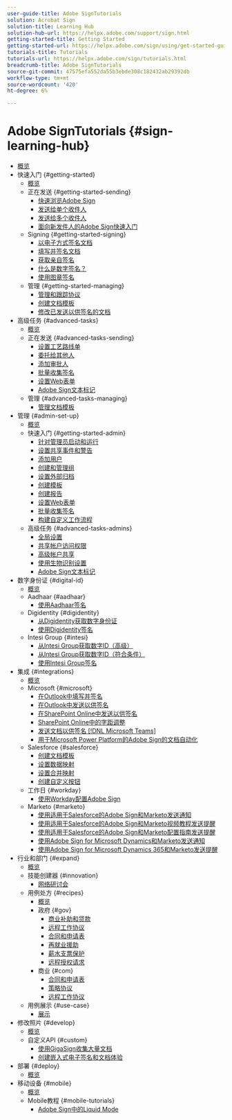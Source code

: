 ```yaml
---
user-guide-title: Adobe SignTutorials
solution: Acrobat Sign
solution-title: Learning Hub
solution-hub-url: https://helpx.adobe.com/support/sign.html
getting-started-title: Getting Started
getting-started-url: https://helpx.adobe.com/sign/using/get-started-guide.html
tutorials-title: Tutorials
tutorials-url: https://helpx.adobe.com/sign/tutorials.html
breadcrumb-title: Adobe SignTutorials
source-git-commit: 47575efa552da55b3ebde308c182432ab29392db
workflow-type: tm+mt
source-wordcount: '420'
ht-degree: 6%

---
```



# Adobe SignTutorials {#sign-learning-hub}

+ [概览](overview.md)
+ 快速入门 {#getting-started}
   + [概览](sign-beginner-tutorials/beginner-users-overview.md)
   + 正在发送 {#getting-started-sending}
      + [快速浏览Adobe Sign](sign-beginner-tutorials/quick-tour.md)
      + [发送给单个收件人](sign-beginner-tutorials/send-to-single-recipient.md)
      + [发送给多个收件人](sign-beginner-tutorials/send-to-multiple-recipients.md)
      + [面向新发件人的Adobe Sign快速入门](sign-beginner-tutorials/new-sender.md)
   + Signing {#getting-started-signing}
      + [以电子方式签名文档](sign-beginner-tutorials/electronically-sign-a-document.md)
      + [填写并签名文档](sign-beginner-tutorials/fill-and-sign.md)
      + [获取亲自签名](sign-beginner-tutorials/sign-in-person.md)
      + [什么是数字签名？](sign-beginner-tutorials/sign-with-a-digital-signature.md)
      + [使用图章签名](sign-beginner-tutorials/sign-with-a-stamp.md)
   + 管理 {#getting-started-managing}
      + [管理和跟踪协议](sign-beginner-tutorials/manage-and-track.md)
      + [创建文档模板](https://experienceleague.adobe.com/docs/document-cloud-learn/sign-learning-hub/admin-set-up/getting-started-admin/create-a-template.html)
      + [修改已发送以供签名的文档](sign-beginner-tutorials/modify-in-flight.md)
+ 高级任务 {#advanced-tasks}
   + [概览](sign-advanced-users/advanced-users-overview.md)
   + 正在发送 {#advanced-tasks-sending}
      + [设置工艺路线单](sign-advanced-users/setting-up-routing.md)
      + [委托给其他人](sign-advanced-users/delegate-signature.md)
      + [添加审批人](sign-advanced-users/add-an-approver.md)
      + [批量收集签名](https://experienceleague.adobe.com/docs/document-cloud-learn/sign-learning-hub/admin-set-up/getting-started-admin/megasign.html)
      + [设置Web表单](https://experienceleague.adobe.com/docs/document-cloud-learn/sign-learning-hub/admin-set-up/getting-started-admin/webform.html)
      + [Adobe Sign文本标记](https://experienceleague.adobe.com/docs/document-cloud-learn/sign-learning-hub/admin-set-up/advanced-tasks-admins/adobe-sign-text-tagging.html)
   + 管理 {#advanced-tasks-managing}
      + [管理文档模板](sign-advanced-users/edit-a-template.md)
+ 管理 {#admin-set-up}
   + [概览](admin/intro-admin-overview.md)
   + 快速入门 {#getting-started-admin}
      + [针对管理员启动和运行](admin/up-and-running-admin.md)
      + [设置共享事件和警告](admin/set-up-shared-events-and-alert.md)
      + [添加用户](admin/add-users-to-your-account.md)
      + [创建和管理组](admin/create-and-manage-groups.md)
      + [设置外部归档](admin/set-up-your-external-archive.md)
      + [创建模板](sign-advanced-users/create-a-template.md)
      + [创建报告](admin/create-a-report.md)
      + [设置Web表单](sign-advanced-users/webform.md)
      + [批量收集签名](sign-advanced-users/megasign.md)
      + [构建自定义工作流程](admin/building-a-custom-workflow.md)
   + 高级任务 {#advanced-tasks-admins}
      + [全局设置](admin/learn-about-global-settings.md)
      + [共享帐户访问权限](admin/share-account-access.md)
      + [高级帐户共享](admin/advanced-account-sharing.md)
      + [使用生物识别设置](admin/use-bio-pharma-settings.md)
      + [Adobe Sign文本标记](sign-advanced-users/adobe-sign-text-tagging.md)
+ 数字身份证 {#digital-id}
   + [概览](digitalid/digitalid-overview.md)
   + Aadhaar {#aadhaar}
      + [使用Aadhaar签名](digitalid/aadhaar-sign.md)
   + Digidentity {#digidentity}
      + [从Digidentity获取数字身份证](digitalid/digidentity-reg.md)
      + [使用Digidentity签名](digitalid/digidentity-sign.md)
   + Intesi Group {#intesi}
      + [从Intesi Group获取数字ID（高级）](digitalid/intesi-advanced.md)
      + [从Intesi Group获取数字ID（符合条件）](digitalid/intesi-qualified.md)
      + [使用Intesi Group签名](digitalid/intesi-sign.md)
+ 集成 {#integrations}
   + [概览](integrations/integrations-overview.md)
   + Microsoft {#microsoft}
      + [在Outlook中填写并签名](integrations/fill-and-sign-doc-microsoft-outlook.md)
      + [在Outlook中发送以供签名](integrations/send-for-signature-with-outlook.md)
      + [在SharePoint Online中发送以供签名](integrations/send-for-signature-with-sharepoint-online.md)
      + [SharePoint Online中的字距调整](integrations/track-an-agreement-with-sharepoint-online.md)
      + [发送文档以供签名 [!DNL Microsoft Teams]](integrations/adobe-sign-teams-mortgage.md)
      + [用于Microsoft Power Platform的Adobe Sign的文档自动化](integrations/documentautomation.md)
   + Salesforce {#salesforce}
      + [创建文档模板](integrations/create-an-agreement-template.md)
      + [设置数据映射](integrations/set-up-data-mapping.md)
      + [设置合并映射](integrations/set-up-merging-map.md)
      + [创建自定义按钮](integrations/create-a-custom-button.md)
   + 工作日 {#workday}
      + [使用Workday配置Adobe Sign](integrations/workday.md)
   + Marketo {#marketo}
      + [使用适用于Salesforce的Adobe Sign和Marketo发送通知](integrations/marketo-salesforce-sms.md)
      + [使用适用于Salesforce的Adobe Sign和Marketo视频教程发送提醒](integrations/marketo-salesforce-reminder-video.md)
      + [使用适用于Salesforce的Adobe Sign和Marketo配置指南发送提醒](integrations/marketo-salesforce-reminder.md)
      + [使用Adobe Sign for Microsoft Dynamics和Marketo发送通知](integrations/marketo-dynamics-sms.md)
      + [使用Adobe Sign for Microsoft Dynamics 365和Marketo发送提醒](integrations/marketo-dynamics-reminder.md)
+ 行业和部门 {#expand}
   + [概览](sign-usecase/expand-inspire-overview.md)
   + 技能创建器 {#innovation}
      + [网络研讨会](sign-usecase/innovation-series.md)
   + 用例处方 {#recipes}
      + [概览](sign-usecase/recipes.md)
      + 政府 {#gov}
         + [商业补助和贷款](sign-usecase/usecasegovgrants.md)
         + [远程工作协议](sign-usecase/usecasegovtelework.md)
         + [合同和申请表](sign-usecase/usecasegovcontracts.md)
         + [再就业援助](sign-usecase/usecasegovreemployment.md)
         + [薪水支票保护](sign-usecase/usecasegovpaycheck.md)
         + [远程授权请求](sign-usecase/usecasegovremote.md)
      + 商业 {#com}
         + [合同和申请表](sign-usecase/usecasecomcontracts.md)
         + [策略协议](sign-usecase/usecasecompolicy.md)
         + [远程工作协议](sign-usecase/usecasecomtelework.md)
   + 用例展示 {#use-case}
      + [展示](sign-usecase/use-case-showcase.md)
+ 修改照片 {#develop}
   + [概览](develop/develop-overview.md)
   + 自定义API {#custom}
      + [使用GigaSign收集大量文档](develop/gigasign.md)
      + [创建嵌入式电子签名和文档体验](develop/embeddedesignature.md)
+ 部署 {#deploy}
   + [概览](deploy-overview.md)
+ 移动设备 {#mobile}
   + [概览](mobile/mobile-overview.md)
   + Mobile教程 {#mobile-tutorials}
      + [Adobe Sign中的Liquid Mode](mobile/liquidmode.md)
